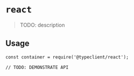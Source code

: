 # `react`

  > TODO: description
  
  ## Usage
  
  ```
  const container = require('@typeclient/react');
  
  // TODO: DEMONSTRATE API
  ```